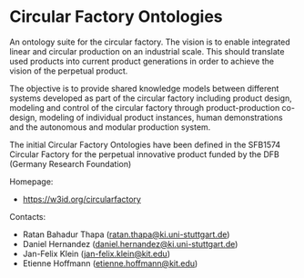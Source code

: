 Circular Factory Ontologies
===

An ontology suite for the circular factory. The vision is to enable integrated linear and circular production on an industrial scale. This should translate used products into current product generations in order to achieve the vision of the perpetual product.

The objective is to provide shared knowledge models between different systems developed as part of the circular factory including product design, modeling and control of the circular factory through product-production co-design, modeling of individual product instances, human demonstrations and the autonomous and modular production system. 

The initial Circular Factory Ontologies have been defined in the SFB1574 Circular Factory for
the perpetual innovative product funded by the DFB (Germany Research Foundation)

Homepage:
* https://w3id.org/circularfactory

Contacts: 
* Ratan Bahadur Thapa (<ratan.thapa@ki.uni-stuttgart.de>)
* Daniel Hernandez (<daniel.hernandez@ki.uni-stuttgart.de>)
* Jan-Felix Klein (<jan-felix.klein@kit.edu>)
* Etienne Hoffmann (<etienne.hoffmann@kit.edu>)

